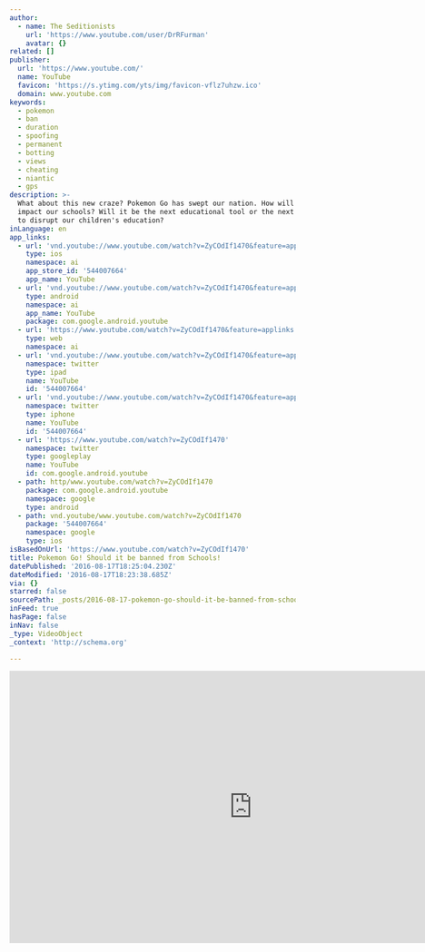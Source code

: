 ```yaml
---
author:
  - name: The Seditionists
    url: 'https://www.youtube.com/user/DrRFurman'
    avatar: {}
related: []
publisher:
  url: 'https://www.youtube.com/'
  name: YouTube
  favicon: 'https://s.ytimg.com/yts/img/favicon-vflz7uhzw.ico'
  domain: www.youtube.com
keywords:
  - pokemon
  - ban
  - duration
  - spoofing
  - permanent
  - botting
  - views
  - cheating
  - niantic
  - gps
description: >-
  What about this new craze? Pokemon Go has swept our nation. How will this
  impact our schools? Will it be the next educational tool or the next nuisance
  to disrupt our children's education?
inLanguage: en
app_links:
  - url: 'vnd.youtube://www.youtube.com/watch?v=ZyCOdIf1470&feature=applinks'
    type: ios
    namespace: ai
    app_store_id: '544007664'
    app_name: YouTube
  - url: 'vnd.youtube://www.youtube.com/watch?v=ZyCOdIf1470&feature=applinks'
    type: android
    namespace: ai
    app_name: YouTube
    package: com.google.android.youtube
  - url: 'https://www.youtube.com/watch?v=ZyCOdIf1470&feature=applinks'
    type: web
    namespace: ai
  - url: 'vnd.youtube://www.youtube.com/watch?v=ZyCOdIf1470&feature=applinks'
    namespace: twitter
    type: ipad
    name: YouTube
    id: '544007664'
  - url: 'vnd.youtube://www.youtube.com/watch?v=ZyCOdIf1470&feature=applinks'
    namespace: twitter
    type: iphone
    name: YouTube
    id: '544007664'
  - url: 'https://www.youtube.com/watch?v=ZyCOdIf1470'
    namespace: twitter
    type: googleplay
    name: YouTube
    id: com.google.android.youtube
  - path: http/www.youtube.com/watch?v=ZyCOdIf1470
    package: com.google.android.youtube
    namespace: google
    type: android
  - path: vnd.youtube/www.youtube.com/watch?v=ZyCOdIf1470
    package: '544007664'
    namespace: google
    type: ios
isBasedOnUrl: 'https://www.youtube.com/watch?v=ZyCOdIf1470'
title: Pokemon Go! Should it be banned from Schools!
datePublished: '2016-08-17T18:25:04.230Z'
dateModified: '2016-08-17T18:23:38.685Z'
via: {}
starred: false
sourcePath: _posts/2016-08-17-pokemon-go-should-it-be-banned-from-schools.md
inFeed: true
hasPage: false
inNav: false
_type: VideoObject
_context: 'http://schema.org'

---
```

<iframe src="https://cdn.embedly.com/widgets/media.html?src=https%3A%2F%2Fwww.youtube.com%2Fembed%2FZyCOdIf1470%3Ffeature%3Doembed&amp;url=http%3A%2F%2Fwww.youtube.com%2Fwatch%3Fv%3DZyCOdIf1470&amp;image=https%3A%2F%2Fi.ytimg.com%2Fvi%2FZyCOdIf1470%2Fhqdefault.jpg&amp;key=b7d04c9b404c499eba89ee7072e1c4f7&amp;type=text%2Fhtml&amp;schema=youtube" width="854" height="480" scrolling="no" frameborder="0" allowfullscreen="" style=""></iframe>